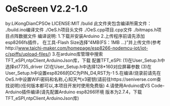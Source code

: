 # OeScreen V2.2-1.0
by:LiKongDianCPSOe
LICENSE:MIT
/bulid
此文件夹包含编译所需文件：
    ./build.ino编译文件
    ./OeS.h项目头文件
    ./OeS.cpp项目.cpp文件
    ./bitmaps.h项目点阵数据文件
编译说明:
    1.下载并安装Arduino
    2.上传程序前请先添加esp8266fs插件，
        在工具-Flash Size选择“4MB(FS：1MB ...)”并上传文件(参考http://www.taichi-maker.com/homepage/esp8266-nodemcu-iot/iot-c/spiffs/upload-files/)
    3.在arduino库管理中搜索TFT_eSPI,ntpClient,ArduinoJson库，下载
        配置TFT_eSPI:
            (1)在User_Setup.h中选择st7735_driver
            (2)在User_Setup.h中选择128*160对应屏幕参数
            (3)在User_Setup.h中设置esp8266的DC为PIN_D4,RST为-1
    5.在编译/烧录前请先在OeS.h中设置WiFi密码和名称,心知天气v3密钥(请前往https://seniverse.com查找说明)(任何版本都可以,本项目开发时使用免费版)
    4.请使用Arduino或VS Code-Arduino插件编译(请先配置Arduino esp8266环境 版本为2.7.4，下载TFT_eSPI,ntpClient,ArduinoJson库)